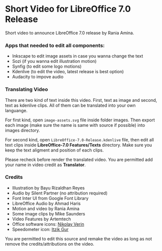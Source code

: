 # Short Video for LibreOffice 7.0 Release

Short video to announce LibreOffice 7.0 release by Rania Amina.

### Apps that needed to edit all components:

- Inkscape to edit image assets in case you wanna change the text
- Sozi (if you wanna edit illustration motion)
- Synfig (to edit some logo motions)
- Kdenlive (to edit the video, latest release is best option)
- Audacity to impove audio

### Translating Video

There are two kind of text inside this video. First, text as image and second, text as kdenlive clips. All of them can be translated into your own languange.

For first kind, open `image-assets.svg` file inside folder images. Then export each image (make sure the name is same with source if possible) into images directory.

For second kind, open `LibreOffice-7.0-Release.kdenlive` file, then edit all text clips inside **LibreOffice-7.0 Features/Texts** directory. Make sure you keep the text aligment and position of each clips.

Please recheck before render the translated video. You are permitted add your name in video credit as **Translator**. 

### Credits

- Illustration by Bayu Rizaldhan Reyes
- Audio by Silent Partner (no attribution required)
- Font Inter UI from Google Font Library
- LibreOffice Audio by Ahmad Haris
- Motion and video by Rania Amina
- Some image clips by Mike Saunders
- Video Features by Artemtech
- Office software icons: [Nikolay Verin](http://ncrow.deviantart.com)
- Speedometer icon: [Itzik Gur](https://www.iconarchive.com/show/my-seven-icons-by-itzikgur.html)

You are permitted to edit this source and remake the video as long as not remove the credits/attributions on the video. 
